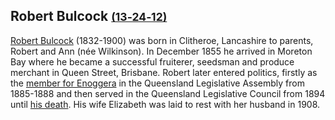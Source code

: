 ## Robert Bulcock <small>[(13‑24‑12)](https://brisbane.discovereverafter.com/profile/31754301 "Go to Memorial Information" )</small>

[Robert Bulcock](https://adb.anu.edu.au/biography/bulcock-robert-3108) (1832-1900) was born in Clitheroe, Lancashire to parents, Robert and Ann (née Wilkinson). In December 1855 he arrived in Moreton Bay where he became a successful fruiterer, seedsman and produce merchant in Queen Street, Brisbane. Robert later entered politics, firstly as the [member for Enoggera](https://www.parliament.qld.gov.au/Members/Former-Members/Former-Members-Register/Former-Member-Details?id=1600205913) in the Queensland Legislative Assembly from 1885-1888 and then served in the Queensland Legislative Council from 1894 until [his death](https://trove.nla.gov.au/newspaper/article/19039127). His wife Elizabeth was laid to rest with her husband in 1908.

